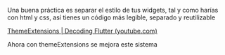 Una buena práctica es separar el estilo de tus widgets, tal y como harías con html y css, así tienes un código más legible, separado y reutilizable

[ThemeExtensions | Decoding Flutter (youtube.com)](https://www.youtube.com/watch?v=8-szcYzFVao)

Ahora con themeExtensions se mejora este sistema